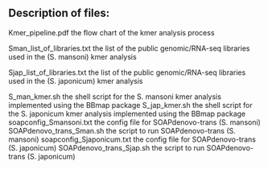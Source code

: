 ## Description of files:
Kmer_pipeline.pdf the flow chart of the kmer analysis process

Sman_list_of_libraries.txt the list of the public genomic/RNA-seq libraries used in the (S. mansoni) kmer analysis

Sjap_list_of_libraries.txt the list of the public genomic/RNA-seq libraries used in the (S. japonicum) kmer analysis

S_man_kmer.sh the shell script for the S. mansoni kmer analysis implemented using the BBmap package
S_jap_kmer.sh the shell script for the S. japonicum kmer analysis implemented using the BBmap package
soapconfig_Smansoni.txt the config file for SOAPdenovo-trans (S. mansoni)
SOAPdenovo_trans_Sman.sh the script to run SOAPdenovo-trans (S. mansoni)
soapconfig_Sjaponicum.txt the config file for SOAPdenovo-trans (S. japonicum)
SOAPdenovo_trans_Sjap.sh the script to run SOAPdenovo-trans (S. japonicum)
